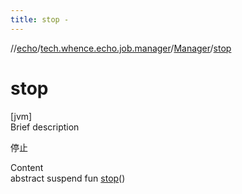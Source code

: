 ```yaml
---
title: stop -
---
```

//[echo](../../index.md)/[tech.whence.echo.job.manager](../index.md)/[Manager](index.md)/[stop](stop.md)



# stop  
[jvm]  
Brief description  


停止

  
Content  
abstract suspend fun [stop](stop.md)()  



